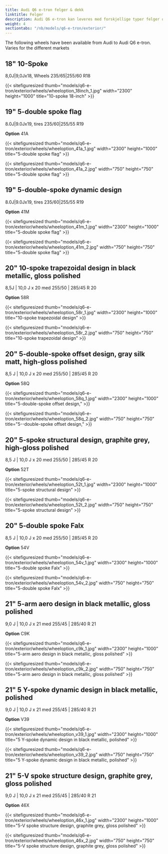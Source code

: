 ```yaml
---
title: Audi Q6 e-tron felger & dekk
linktitle: Felger
description: Audi Q6 e-tron kan leveres med forskjellige typer felger og dekk
weight: 4
sectiontabs: "/nb/models/q6-e-tron/exterior/"
---
```

<!-- markdownlint-disable MD033 -->

The following wheels have been available from Audi to Audi Q6 e-tron. Varies for the different markets

## 18" 10-Spoke

8,0J|9,0Jx18, Wheels 235/65|255/60 R18

{{< sitefiguresized thumb="models/q6-e-tron/exterior/wheels/wheeloption_18inch_1.jpg" width="2300" height="1000" title="10-spoke 18-inch" >}}

## 19" 5-double spoke flag

8.0J|9.0Jx19, tires 235/60|255/55 R19

**Option** 41A

{{< sitefiguresized thumb="models/q6-e-tron/exterior/wheels/wheeloption_41a_1.jpg" width="2300" height="1000" title="5-double spoke flag" >}}

{{< sitefiguresized thumb="models/q6-e-tron/exterior/wheels/wheeloption_41a_2.jpg" width="750" height="750" title="5-double spoke flag" >}}

## 19" 5-double-spoke dynamic design

 8.0J|9.0Jx19, tires 235/60|255/55 R19

**Option** 41M

{{< sitefiguresized thumb="models/q6-e-tron/exterior/wheels/wheeloption_41m_1.jpg" width="2300" height="1000" title="5-double spoke flag" >}}

{{< sitefiguresized thumb="models/q6-e-tron/exterior/wheels/wheeloption_41m_2.jpg" width="750" height="750" title="5-double spoke flag" >}}


## 20"  10-spoke trapezoidal design in black metallic, gloss polished

8,5J | 10,0 J x 20 med 255/50 | 285/45 R 20

**Option** 58R

{{< sitefiguresized thumb="models/q6-e-tron/exterior/wheels/wheeloption_58r_1.jpg" width="2300" height="1000" title="10-spoke trapezoidal design" >}}

{{< sitefiguresized thumb="models/q6-e-tron/exterior/wheels/wheeloption_58r_2.jpg" width="750" height="750" title="10-spoke trapezoidal design" >}}


## 20"  5-double-spoke offset design, gray silk matt, high-gloss polished

8,5 J | 10,0 J x 20 med 255/50 | 285/45 R 20

**Option** 58Q

{{< sitefiguresized thumb="models/q6-e-tron/exterior/wheels/wheeloption_58q_1.jpg" width="2300" height="1000" title="5-double-spoke offset design," >}}

{{< sitefiguresized thumb="models/q6-e-tron/exterior/wheels/wheeloption_58q_2.jpg" width="750" height="750" title="5--double-spoke offset design," >}}


## 20"  5-spoke structural design, graphite grey, high-gloss polished

8,5 J | 10,0 J x 20 med 255/50 | 285/45 R 20

**Option** 52T

{{< sitefiguresized thumb="models/q6-e-tron/exterior/wheels/wheeloption_52t_1.jpg" width="2300" height="1000" title="5-spoke structural design" >}}

{{< sitefiguresized thumb="models/q6-e-tron/exterior/wheels/wheeloption_52t_2.jpg" width="750" height="750" title="5-spoke structural design" >}}


## 20"  5-double spoke Falx

8,5 J | 10,0 J x 20 med 255/50 | 285/45 R 20

**Option** 54V

{{< sitefiguresized thumb="models/q6-e-tron/exterior/wheels/wheeloption_54v_1.jpg" width="2300" height="1000" title="5-double spoke Falx" >}}

{{< sitefiguresized thumb="models/q6-e-tron/exterior/wheels/wheeloption_54v_2.jpg" width="750" height="750" title="5-double spoke Falx" >}}

## 21" 5-arm aero design in black metallic, gloss polished

9,0 J | 10,0 J x 21 med 255/45 | 285/40 R 21

**Option** C9K

{{< sitefiguresized thumb="models/q6-e-tron/exterior/wheels/wheeloption_c9k_1.jpg" width="2300" height="1000" title="5-arm aero design in black metallic, gloss polished" >}}

{{< sitefiguresized thumb="models/q6-e-tron/exterior/wheels/wheeloption_c9k_2.jpg" width="750" height="750" title="5-arm aero design in black metallic, gloss polished" >}}


## 21" 5 Y-spoke dynamic design in black metallic, polished

9,0 J | 10,0 J x 21 med 255/45 | 285/40 R 21

**Option** V39

{{< sitefiguresized thumb="models/q6-e-tron/exterior/wheels/wheeloption_v39_1.jpg" width="2300" height="1000" title="5 Y-spoke dynamic design in black metallic, polished" >}}

{{< sitefiguresized thumb="models/q6-e-tron/exterior/wheels/wheeloption_v39_2.jpg" width="750" height="750" title="5 Y-spoke dynamic design in black metallic, polished" >}}


## 21" 5-V spoke structure design, graphite grey, gloss polished

9,0 J | 10,0 J x 21 med 255/45 | 285/40 R 21

**Option** 46X 

{{< sitefiguresized thumb="models/q6-e-tron/exterior/wheels/wheeloption_46x_1.jpg" width="2300" height="1000" title="5-V spoke structure design, graphite grey, gloss polished" >}}

{{< sitefiguresized thumb="models/q6-e-tron/exterior/wheels/wheeloption_46x_2.jpg" width="750" height="750" title="5-V spoke structure design, graphite grey, gloss polished" >}}
